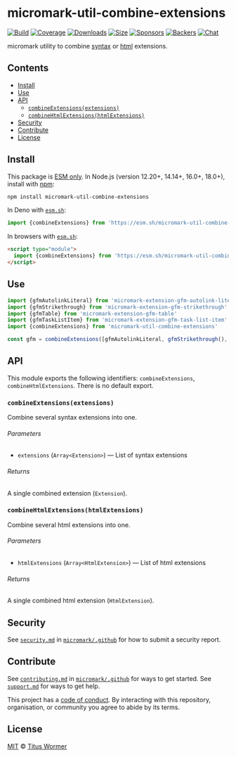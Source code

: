 # micromark-util-combine-extensions

[![Build][build-badge]][build]
[![Coverage][coverage-badge]][coverage]
[![Downloads][downloads-badge]][downloads]
[![Size][bundle-size-badge]][bundle-size]
[![Sponsors][sponsors-badge]][opencollective]
[![Backers][backers-badge]][opencollective]
[![Chat][chat-badge]][chat]

micromark utility to combine [syntax][] or [html][] extensions.

## Contents

*   [Install](#install)
*   [Use](#use)
*   [API](#api)
    *   [`combineExtensions(extensions)`](#combineextensionsextensions)
    *   [`combineHtmlExtensions(htmlExtensions)`](#combinehtmlextensionshtmlextensions)
*   [Security](#security)
*   [Contribute](#contribute)
*   [License](#license)

## Install

This package is [ESM only][esm].
In Node.js (version 12.20+, 14.14+, 16.0+, 18.0+), install with [npm][]:

```sh
npm install micromark-util-combine-extensions
```

In Deno with [`esm.sh`][esmsh]:

```js
import {combineExtensions} from 'https://esm.sh/micromark-util-combine-extensions@1'
```

In browsers with [`esm.sh`][esmsh]:

```html
<script type="module">
  import {combineExtensions} from 'https://esm.sh/micromark-util-combine-extensions@1?bundle'
</script>
```

## Use

```js
import {gfmAutolinkLiteral} from 'micromark-extension-gfm-autolink-literal'
import {gfmStrikethrough} from 'micromark-extension-gfm-strikethrough'
import {gfmTable} from 'micromark-extension-gfm-table'
import {gfmTaskListItem} from 'micromark-extension-gfm-task-list-item'
import {combineExtensions} from 'micromark-util-combine-extensions'

const gfm = combineExtensions([gfmAutolinkLiteral, gfmStrikethrough(), gfmTable, gfmTaskListItem])
```

## API

This module exports the following identifiers: `combineExtensions`,
`combineHtmlExtensions`.
There is no default export.

### `combineExtensions(extensions)`

Combine several syntax extensions into one.

###### Parameters

*   `extensions` (`Array<Extension>`) — List of syntax extensions

###### Returns

A single combined extension (`Extension`).

### `combineHtmlExtensions(htmlExtensions)`

Combine several html extensions into one.

###### Parameters

*   `htmlExtensions` (`Array<HtmlExtension>`) — List of html extensions

###### Returns

A single combined html extension (`HtmlExtension`).

## Security

See [`security.md`][securitymd] in [`micromark/.github`][health] for how to
submit a security report.

## Contribute

See [`contributing.md`][contributing] in [`micromark/.github`][health] for ways
to get started.
See [`support.md`][support] for ways to get help.

This project has a [code of conduct][coc].
By interacting with this repository, organisation, or community you agree to
abide by its terms.

## License

[MIT][license] © [Titus Wormer][author]

<!-- Definitions -->

[build-badge]: https://github.com/micromark/micromark/workflows/main/badge.svg

[build]: https://github.com/micromark/micromark/actions

[coverage-badge]: https://img.shields.io/codecov/c/github/micromark/micromark.svg

[coverage]: https://codecov.io/github/micromark/micromark

[downloads-badge]: https://img.shields.io/npm/dm/micromark-util-combine-extensions.svg

[downloads]: https://www.npmjs.com/package/micromark-util-combine-extensions

[bundle-size-badge]: https://img.shields.io/bundlephobia/minzip/micromark-util-combine-extensions.svg

[bundle-size]: https://bundlephobia.com/result?p=micromark-util-combine-extensions

[sponsors-badge]: https://opencollective.com/unified/sponsors/badge.svg

[backers-badge]: https://opencollective.com/unified/backers/badge.svg

[opencollective]: https://opencollective.com/unified

[npm]: https://docs.npmjs.com/cli/install

[esm]: https://gist.github.com/sindresorhus/a39789f98801d908bbc7ff3ecc99d99c

[esmsh]: https://esm.sh

[chat-badge]: https://img.shields.io/badge/chat-discussions-success.svg

[chat]: https://github.com/micromark/micromark/discussions

[license]: https://github.com/micromark/micromark/blob/main/license

[author]: https://wooorm.com

[health]: https://github.com/micromark/.github

[securitymd]: https://github.com/micromark/.github/blob/HEAD/security.md

[contributing]: https://github.com/micromark/.github/blob/HEAD/contributing.md

[support]: https://github.com/micromark/.github/blob/HEAD/support.md

[coc]: https://github.com/micromark/.github/blob/HEAD/code-of-conduct.md

[syntax]: https://github.com/micromark/micromark#syntaxextension

[html]: https://github.com/micromark/micromark#htmlextension
